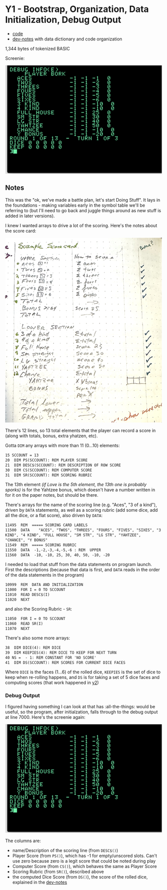 # Y1 - Bootstrap, Organization, Data Initialization, Debug Output

* [code](../version-history/y1.bas)
* [dev-notes](../dev-notes.md) with data dictionary and code organization

1,344 bytes of tokenized BASIC

Screenie:

![](../assets/y1.png)

## Notes

This was the "ok, we've made a battle plan, let's start Doing Stuff".  It lays in
the foundations - making variables early in the symbol table we'll be referring to
(but I'll need to go back and juggle things around as new stuff is added in later
versions).

I knew I wanted arrays to drive a lot of the scoring.  Here's the notes about the
score card:

![](../assets/scorecard.jpg)

There's 12 lines, so 13 total elements that the player can record a score in
(along with totals, bonus, extra yhatzen, etc).  

Gotta `DIM` any arrays with more than 11 (0...10) elements:

```
15 SCCOUNT = 13
20  DIM PS(SCCOUNT): REM PLAYER SCORE
21  DIM DESC$(SCCOUNT): REM DESCRIPTION OF ROW SCORE
30  DIM CS(SCCOUNT): REM COMPUTER SCORE
31  DIM SR(SCCOUNT): REM SCORING RUBRIC
```

The 13th element _(if Love is the 5th element, the 13th one is probably
sporks)_ is for the Yahtzee bonus, which doesn't have a number written
in for it on the paper notes, but should be there.

There's arrays for the name of the scoring line (e.g. "Aces", "3 of a
kind"), driven by `DATA` statements, as well as a scoring rubric (add
some dice, add all the dice, or a flat score), also driven by `DATA`:

```
11495  REM  ===== SCORING CARD LABELS
11500  DATA    "ACES", "TWOS", "THREES", "FOURS", "FIVES", "SIXES", "3 KIND", "4 KIND", "FULL HOUSE", "SM STR", "LG STR", "YAHTZEE", "CHANCE", "Y BONUS" 
11549  REM  ===== SCORING RUBRIC
11550  DATA  -1,-2,-3,-4,-5,-6 : REM  UPPER
11560  DATA  -10, -10, 25, 30, 40, 50, -10, -20
```

I needed to load that stuff from the data statements on program launch.  First the
descriptions (because that data is first, and `DATA` reads in the order of the
data statements in the program)

```
10999  REM  DATA AND INITIALIZATION 
11000  FOR I = 0 TO SCCOUNT
11010  READ DESC$(I)
11020  NEXT 
```

and also the Scoring Rubric - `SR`:

```
11050  FOR I = 0 TO SCCOUNT
11060  READ SR(I)
11070  NEXT 
```

There's also some more arrays:

```
38  DIM DICE(4): REM DICE
39  DIM KEEPIES(4): REM DICE TO KEEP FOR NEXT TURN 
40 NS =  - 1: REM CONSTANT FOR 'NO SCORE'
41  DIM DS(SCCOUNT): REM SCORES FOR CURRENT DICE FACES
```

Where `DICE` is the faces (1...6) of the rolled dice, `KEEPIES` is the set of dice
to keep when re-rolling happens, and `DS` is for taking a set of 5 dice faces and
computing scores (that work happened in [y2](y2.md))

### Debug Output

I figured having something I can look at that has :all-the-things: would be useful,
so the program, after initialzation, falls through to the debug output at line 7000. 
Here's the screenie again:

![](../assets/y1.png)

The columns are:

* name/Description of the scoring line (from `DESC$()`)
* Player Score (from `PS()`), which has -1 for empty/unscored slots. Can't use zero because zero is a legit score that could be noted during play
* Computer Score (from `CS()`), which behaves the same as Player Score
* Scoring Rubric (from `SR()`), described above
* the computed Dice Score (from `DS()`), the score of the rolled dice, explained in the [dev-notes](../dev-notes.md)
